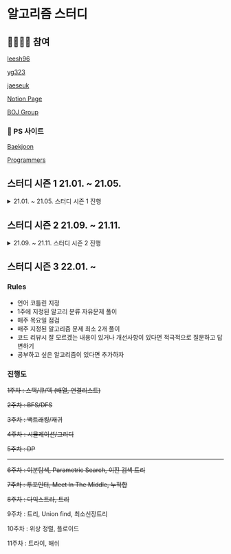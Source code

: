 # 알고리즘 스터디

## 🙋‍♂️🙋‍♀️ 참여
[leesh96](https://github.com/leesh96)

[yg323](https://github.com/Yg323)

[jaeseuk](https://github.com/jaeseuk)

[Notion Page](https://www.notion.so/yg323/bafb2dc0df044e38a94064138de2b623)

[BOJ Group](https://www.acmicpc.net/group/11658)

### 🔗 PS 사이트
[Baekjoon](https://www.acmicpc.net/)

[Programmers](https://programmers.co.kr/)

## 스터디 시즌 1 21.01. ~ 21.05.

<details>
  <summary>21.01. ~ 21.05. 스터디 시즌 1 진행</summary>
  <div markdown = "1">
    
  ### 📚 교재
  ~~[이것이 취업을 위한 코딩테스트다 with 파이썬](http://www.kyobobook.co.kr/product/detailViewKor.laf?ejkGb=KOR&mallGb=KOR&barcode=9791162243077&orderClick=LEa&Kc=)~~

  ~~[GitHub](https://github.com/ndb796/python-for-coding-test)~~
    
  ### 💡 스터디 방법
  - 동빈부 알고리즘 분류와 연관된 공부 및 문제풀이
  - 각자 폴더에 코드 업로드
  - 1문제 풀이에 2시간 넘어가면 풀이 보기
  - 이해 안되는건 모임 때 서로 질문
  - 코딩 중에 라이브러리, 내장 함수 사용한 것 공유하기
  - 사용 언어 : 파이썬 3.9
  - IDE : 파이참
  - 파일명은 문제 번호.py

  ### 📘 교재 공부
  - 교재의 part2, part3을 공부
  - 1주일동안 교재 공부 각자 진행
  - 교재 공부 중 교재 풀이와 다르게 풀었다면 코드 업로드 후 미팅때 공유

  ### 💻 문제 풀이
  - 교재 공부가 끝나면 각자 주제와 연관된 문제 1개 선정 후 공유 (PS 사이트에서)
  - 선정한 문제는 1주일동안 모두 풀이 후 GitHub 커밋
  - 모두 풀이가 끝나면 코드 리뷰 및 풀이 공유 진행

  ### 🌐 GitHub 규칙
  - 리포지토리 fork
  - 문제풀이 후 pull request
  - 매주 수요일에 코드 리뷰 진행 후 master branch에 merge
  - 각자 이름으로된 폴더에 코드 업로드

  ### ⭐ 일정

  ### 1. 구현
  21.01.20. ~ 21.01.27.
  ### 2. 그리디
  21.01.27. ~ 21.02.03.
  ### 3. 정렬
  21.02.03. ~ 21.02.10.
  ### 4. 이진탐색
  21.02.10. ~ 21.02.17.
  ### 5. DP
  21.02.17. ~ 21.03.03.
  ### 6. DFS/BFS
  21.03.03. ~ 21.03.17.
  ### 7. 최단경로
  21.03.17. ~ 21.03.31.
  ### 8. 그래프이론
  21.03.31. ~ 21.04.14.
  ### 9. 2020 상반기 삼성 기출
  21.04.14. ~ 21.04.28.
  ### 10. 동빈북 정리 및 알고리즘 노트 제작
  21.04.28. ~ 21.05.11.

  ### 문제 모음
  |주차|수호|윤경|재석|
  |:-:|:-:|:-:|:-:|
  |구현|[주사위 굴리기](https://www.acmicpc.net/problem/14499)|[나무 제태크](https://www.acmicpc.net/problem/16235)|[기차가 어둠을 ~](https://www.acmicpc.net/problem/15787)|
  |그리디|[수 묶기](https://www.acmicpc.net/problem/1744)|[센서](https://www.acmicpc.net/problem/2212)|[신입사원](https://www.acmicpc.net/problem/1946)|
  |정렬|[선 긋기](https://www.acmicpc.net/problem/2170)|[로봇 프로젝트](https://www.acmicpc.net/problem/3649)|[전화번호 목록](https://www.acmicpc.net/problem/5052)|
  |이진탐색|[두 용액](https://www.acmicpc.net/problem/2470)|[기타 레슨](https://www.acmicpc.net/problem/2343)|[암기왕](https://www.acmicpc.net/problem/2776)|
  |DP|[포도주시식](https://www.acmicpc.net/problem/2156)|[카드 구매하기](https://www.acmicpc.net/problem/11052)|[상자넣기](https://www.acmicpc.net/problem/1965)|
  |DFSBFS|생략|생략|생략|
  |최단경로|[녹색 ~ 젤다지?](https://www.acmicpc.net/problem/4485)|[회장뽑기](https://www.acmicpc.net/problem/2660)|[운동](https://www.acmicpc.net/problem/1956)|
  |Graph|[네트워크 연결](https://www.acmicpc.net/problem/1922)|[전력난](https://www.acmicpc.net/problem/6497)|[게임 개발](https://www.acmicpc.net/problem/1516)|
    
  </div>
</details> 

## 스터디 시즌 2 21.09. ~ 21.11.

<details>
  <summary>21.09. ~ 21.11. 스터디 시즌 2 진행</summary>
  <div markdown = "2">

  ## 스터디 시즌 2 21.09 ~

  ### Rules
  - 매주 화요일 오후 2시 ~ 오후 5시 5문제 3시간 테스트
  - 테스트 할 때는 백준 티어 표시와 알고리즘 분류 표시 설정 끄기
  - 테스트 후 에는 랜덤 문제 풀이 발표 진행
  - 문제 풀이 발표 중간에 코드 비난 금지, 시간 이렇게 풀면 더 빠를거 같다 식의 피드백 금지 → 알고리즘과 로직을 이해하는데 집중
  - 문제를 못풀었거나 발표할 문제가 없어서 발표를 못한 경우 걸린 문제 + 못 푼 문제를 다음 테스트 전까지 풀어오기
  - 표준 문제집 : 실버 4 이상 ~ 플래 5 이하로 5문제 구성 (실버 최대 2문제, 골드 최대 4문제, 플래 최대 1문제) + 본인이 풀어본 문제는 제외
  - 문제집 제작은 1주일에 1명, 표준 문제집과 벗어나게 구성해도 좋음.
  - 테스트 하지 않는 날에는 1일 1문제 풀이 후 커밋 인증 (평일엔 안하면 벌금 100원)
  - 테스트 하지 않는 날 푸는 문제 : 테스트 때 못 푼 문제 풀거나 백준 문제집(Dynamic Algorithm) 참고

  ### 모의 코딩 테스트 문제 모음
  |회차|일시|1문제|2문제|3문제|4문제|5문제|
  |:-:|:-:|:-:|:-:|:-:|:-:|:-:|
  |1회|21.09.14.|[효율적인 해킹](https://www.acmicpc.net/problem/1325)|[안녕](https://www.acmicpc.net/problem/1535)|[크리보드](https://www.acmicpc.net/problem/11058)|[문자열 폭발](https://www.acmicpc.net/problem/9935)|[빵집](https://www.acmicpc.net/problem/3109)|
  |2회|21.09.18.|[균형잡힌 세상](https://www.acmicpc.net/problem/4949)|[보이는 점의 개수](https://www.acmicpc.net/problem/2725)|[개똥벌레](https://www.acmicpc.net/problem/3020)|[빙산](https://www.acmicpc.net/problem/2573)|[제곱ㄴㄴ수](https://www.acmicpc.net/problem/1016)|
  |3회|21.09.28.|[점프](https://www.acmicpc.net/problem/1890)|[사다리 타기](https://www.acmicpc.net/problem/2469)|[용액 합성하기](https://www.acmicpc.net/problem/14921)|[휴게소 세우기](https://www.acmicpc.net/problem/1477)|[회의준비](https://www.acmicpc.net/problem/2610)|
  |4회|21.10.05.|[N번째 큰 수](https://www.acmicpc.net/problem/2075)|[히오스 프로게이머](https://www.acmicpc.net/problem/16564)|[랜선 자르기](https://www.acmicpc.net/problem/1654)|[기차가 어둠을 헤치고 은하수를](https://www.acmicpc.net/problem/15787)|[최단경로](https://www.acmicpc.net/problem/1753)|
    
    </div>
</details>

## 스터디 시즌 3 22.01. ~

### Rules
- 언어 코틀린 지정
- 1주에 지정된 알고리 분류 자유문제 풀이
- 매주 목요일 점검
- 매주 지정된 알고리즘 문제 최소 2개 풀이
- 코드 리뷰시 잘 모르겠는 내용이 있거나 개선사항이 있다면 적극적으로 질문하고 답변하기
- 공부하고 싶은 알고리즘이 있다면 추가하자

### 진행도
~~1주차 : 스택/큐/덱 (배열, 연결리스트)~~

~~2주차 : BFS/DFS~~

~~3주차 : 백트래킹/재귀~~

~~4주차 : 시뮬레이션/그리디~~

~~5주차 : DP~~

---

~~6주차 : 이분탐색, Parametric Search, 이진 검색 트리~~ 

~~7주차 : 투포인터, Meet In The Middle, 누적합~~

~~8주차 : 다익스트라, 트리~~

9주차 : 트리, Union find,  최소신장트리

10주차 : 위상 정렬, 플로이드

11주차 : 트라이, 해쉬

